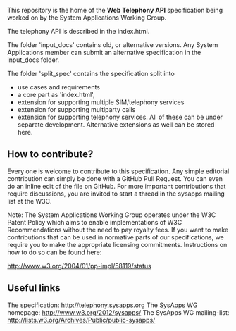 This repository is the home of the **Web Telephony API** specification being worked on by the System Applications Working Group.

The telephony API is described in the index.html.

The folder 'input_docs' contains old, or alternative versions.
Any System Applications member can submit an alternative specification in the
input_docs folder.

The folder 'split_spec' contains the specification split into
- use cases and requirements
- a core part as 'index.html',
- extension for supporting multiple SIM/telephony services
- extension for supporting multiparty calls
- extension for supporting telephony services.
All of these can be under separate development.
Alternative extensions as well can be stored here.

How to contribute?
-
Every one is welcome to contribute to this specification.
Any simple editorial contribution can simply be done with a GitHub Pull Request. You can even do an inline edit of the file on GitHub.
For more important contributions that require discussions, you are invited to start a thread in the sysapps mailing list at the W3C.

Note: The System Applications Working Group operates under the W3C Patent Policy which aims to enable implementations of W3C Recommendations without the need to pay royalty fees. If you want to make contributions that can be used in normative parts of our specifications, we require you to make the appropriate licensing commitments. Instructions on how to do so can be found here:

http://www.w3.org/2004/01/pp-impl/58119/status

Useful links
-
The specification: http://telephony.sysapps.org
The SysApps WG homepage: http://www.w3.org/2012/sysapps/
The SysApps WG mailing-list: http://lists.w3.org/Archives/Public/public-sysapps/

